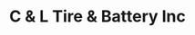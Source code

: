 ---
title: "C & L Tire & Battery Inc"
url: /bear-grass/c-and-l-tire-and-battery-inc/
shop: car repair
---